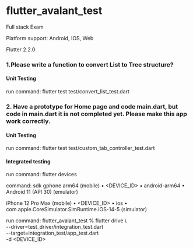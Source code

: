 # flutter_avalant_test

Full stack Exam

Platform support: Android, IOS, Web

Flutter 2.2.0

### 1.Please write a function to convert List to Tree structure?

  #### Unit Testing
  
  run command: flutter test test/convert_list_test.dart
  
### 2. Have a prototype for Home page and code main.dart, but code in main.dart it is not completed yet. Please make this app work correctly.

  #### Unit Testing
  
  run command: flutter test test/custom_tab_controller_test.dart
  
  #### Integrated testing
  
  run command: flutter devices
  
  command:
  sdk gphone arm64 (mobile)  • <DEVICE_ID>                        • android-arm64  • Android 11 (API 30) (emulator)
  
  iPhone 12 Pro Max (mobile) • <DEVICE_ID> • ios            • com.apple.CoreSimulator.SimRuntime.iOS-14-5 (simulator)
  
  
  run command: flutter_avalant_test % flutter drive \                                 
  --driver=test_driver/integration_test.dart \
  --target=integration_test/app_test.dart \
  -d <DEVICE_ID>
